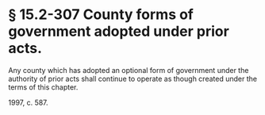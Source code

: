 # § 15.2-307 County forms of government adopted under prior acts.

<p>Any county which has adopted an optional form of government under the authority of prior acts shall continue to operate as though created under the terms of this chapter.</p><p>1997, c. 587.</p>